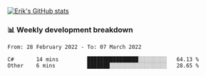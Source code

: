 [![Erik's GitHub stats](https://github-readme-stats.vercel.app/api?username=erik-petrov&theme=nightowl&show_icons=true)](https://github.com/anuraghazra/github-readme-stats)

### 📊 Weekly development breakdown
<!--START_SECTION:waka-->

```text
From: 28 February 2022 - To: 07 March 2022

C#       14 mins         ████████████████░░░░░░░░░   64.13 %
Other    6 mins          ███████░░░░░░░░░░░░░░░░░░   28.65 %
```

<!--END_SECTION:waka-->

